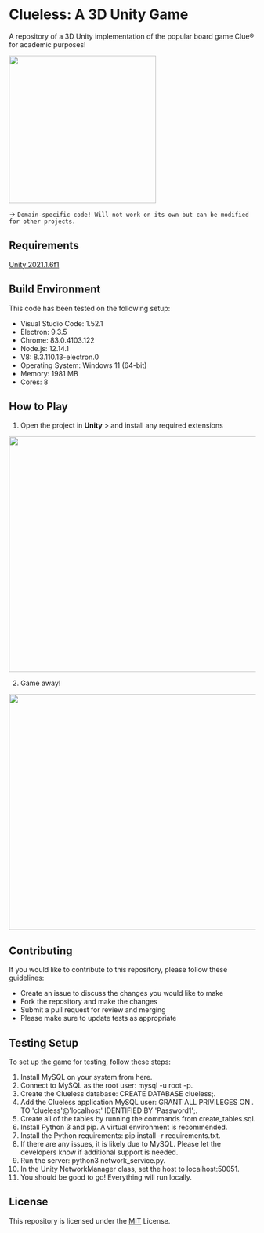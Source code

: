 # Clueless: A 3D Unity Game

A repository of a 3D Unity implementation of the popular board game Clue® for academic purposes!

<img src="https://github.com/sabneet95/Game-Development/blob/main/Clue/Game_Logo.png" width="300" height="300">

→ `Domain-specific code! Will not work on its own but can be modified for other projects.`

## Requirements

[Unity 2021.1.6f1](https://unity3d.com/unity/whats-new/2021.1.6)

## Build Environment

This code has been tested on the following setup:

* Visual Studio Code: 1.52.1
* Electron: 9.3.5
* Chrome: 83.0.4103.122
* Node.js: 12.14.1
* V8: 8.3.110.13-electron.0
* Operating System: Windows 11 (64-bit)
* Memory: 1981 MB
* Cores: 8

## How to Play

1)	Open the project in **Unity** > and install any required extensions


<img src="https://github.com/sabneet95/Game-Development/blob/main/Clue/game_title.gif" width="853.3" height="480">


2)  Game away!


<img src="https://github.com/sabneet95/Game-Development/blob/main/Clue/gameboard.gif" width="853.3" height="480">

## Contributing

If you would like to contribute to this repository, please follow these guidelines:

* Create an issue to discuss the changes you would like to make
* Fork the repository and make the changes
* Submit a pull request for review and merging
* Please make sure to update tests as appropriate

## Testing Setup

To set up the game for testing, follow these steps:

1. Install MySQL on your system from here.
2. Connect to MySQL as the root user: mysql -u root -p.
3. Create the Clueless database: CREATE DATABASE clueless;.
4. Add the Clueless application MySQL user: GRANT ALL PRIVILEGES ON *.* TO 'clueless'@'localhost' IDENTIFIED BY 'Password1';.
5. Create all of the tables by running the commands from create_tables.sql.
6. Install Python 3 and pip. A virtual environment is recommended.
7. Install the Python requirements: pip install -r requirements.txt.
8. If there are any issues, it is likely due to MySQL. Please let the developers know if additional support is needed.
9. Run the server: python3 network_service.py.
10. In the Unity NetworkManager class, set the host to localhost:50051.
11. You should be good to go! Everything will run locally.

## License
This repository is licensed under the [MIT](https://choosealicense.com/licenses/mit/) License.
